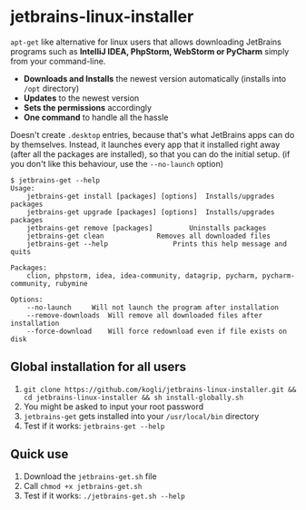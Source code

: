 # jetbrains-linux-installer
`apt-get` like alternative for linux users that allows downloading JetBrains programs such as **IntelliJ IDEA, PhpStorm, WebStorm or PyCharm**
simply from your command-line.

- **Downloads and Installs** the newest version automatically (installs into `/opt` directory)
- **Updates** to the newest version
- **Sets the permissions** accordingly
- **One command** to handle all the hassle

Doesn't create `.desktop` entries, because that's what JetBrains apps can do by themselves. Instead, it launches every app that it installed right away (after all the packages are installed), so that you can do the initial setup. (if you don't like this behaviour, use the `--no-launch` option)

```
$ jetbrains-get --help
Usage:
	jetbrains-get install [packages] [options]	Installs/upgrades packages
	jetbrains-get upgrade [packages] [options]	Installs/upgrades packages
	jetbrains-get remove [packages]			Uninstalls packages
	jetbrains-get clean				Removes all downloaded files
	jetbrains-get --help				Prints this help message and quits

Packages:
	clion, phpstorm, idea, idea-community, datagrip, pycharm, pycharm-community, rubymine

Options:
	--no-launch		Will not launch the program after installation
	--remove-downloads	Will remove all downloaded files after installation
	--force-download	Will force redownload even if file exists on disk
```

## Global installation for all users
1. `git clone https://github.com/kogli/jetbrains-linux-installer.git && cd jetbrains-linux-installer && sh install-globally.sh`
3. You might be asked to input your root password
4. `jetbrains-get` gets installed into your `/usr/local/bin` directory
5. Test if it works: `jetbrains-get --help`

## Quick use
1. Download the `jetbrains-get.sh` file
2. Call `chmod +x jetbrains-get.sh`
3. Test if it works: `./jetbrains-get.sh --help`

